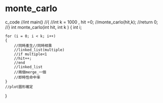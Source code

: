 # monte_carlo
c_code
//int main()
//{
	//int k = 1000 , hit =0;
	//monte_carlo(hit,k);
    //return 0;
//}
int monte_carlo(int hit, int k ) 
{
	int i;

	for (i = 0; i < k; i++) 
	{
		//同時產生//同時相乘
		//linked_list(multiple)
		//if multiple<1
		//hit++;
		//end
		//linked_list
		//兩個merge_一個
		//即時性命中率
	}
	//plot圖形確定

}
